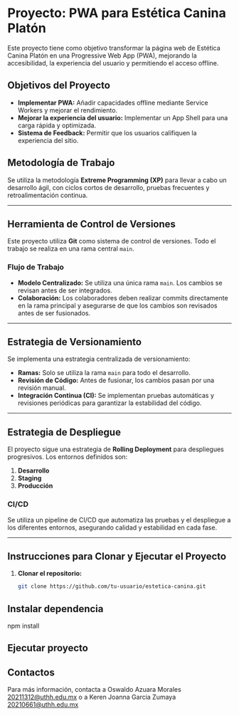 # Proyecto: PWA para Estética Canina Platón

Este proyecto tiene como objetivo transformar la página web de Estética Canina Platón en una Progressive Web App (PWA), mejorando la accesibilidad, la experiencia del usuario y permitiendo el acceso offline.

## Objetivos del Proyecto
- **Implementar PWA:** Añadir capacidades offline mediante Service Workers y mejorar el rendimiento.
- **Mejorar la experiencia del usuario:** Implementar un App Shell para una carga rápida y optimizada.
- **Sistema de Feedback:** Permitir que los usuarios califiquen la experiencia del sitio.

## Metodología de Trabajo
Se utiliza la metodología **Extreme Programming (XP)** para llevar a cabo un desarrollo ágil, con ciclos cortos de desarrollo, pruebas frecuentes y retroalimentación continua.

---

## Herramienta de Control de Versiones

Este proyecto utiliza **Git** como sistema de control de versiones. Todo el trabajo se realiza en una rama central `main`.

### Flujo de Trabajo
- **Modelo Centralizado:** Se utiliza una única rama `main`. Los cambios se revisan antes de ser integrados.
- **Colaboración:** Los colaboradores deben realizar commits directamente en la rama principal y asegurarse de que los cambios son revisados antes de ser fusionados.

---

## Estrategia de Versionamiento

Se implementa una estrategia centralizada de versionamiento:
- **Ramas:** Solo se utiliza la rama `main` para todo el desarrollo.
- **Revisión de Código:** Antes de fusionar, los cambios pasan por una revisión manual.
- **Integración Continua (CI):** Se implementan pruebas automáticas y revisiones periódicas para garantizar la estabilidad del código.

---

## Estrategia de Despliegue

El proyecto sigue una estrategia de **Rolling Deployment** para despliegues progresivos. Los entornos definidos son:
1. **Desarrollo**
2. **Staging**
3. **Producción**

### CI/CD
Se utiliza un pipeline de CI/CD que automatiza las pruebas y el despliegue a los diferentes entornos, asegurando calidad y estabilidad en cada fase.

---

## Instrucciones para Clonar y Ejecutar el Proyecto

1. **Clonar el repositorio:**
   ```bash
   git clone https://github.com/tu-usuario/estetica-canina.git

## Instalar dependencia
npm install
## Ejecutar proyecto 

## Contactos 
Para más información, contacta a Oswaldo Azuara Morales 20211312@uthh.edu.mx o a Keren Joanna Garcia Zumaya 20210661@uthh.edu.mx


